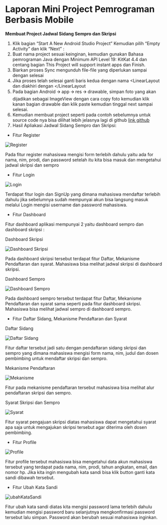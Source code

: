 # Laporan Mini Project Pemrograman Berbasis Mobile #

**Membuat Project Jadwal Sidang Sempro dan Skripsi**
1. Klik bagian “Start A New Android Studio Project” Kemudian pilih “Empty Activity” dan klik “Next” :
2. Buat nama project sesuai keinginan, kemudian gunakan Bahasa pemrograman Java dengan Minimum API Level 19: KitKat 4.4 dan centang bagian This Project will support instant apps dan Finish.
3. Biarkan proses Sync mengunduh file-file yang diperlukan sampai dengan selesai
4. Jika proses telah selesai ganti baris kedua dengan nama <LinearLayout dan diakhiri dengan </LinearLayout
5. Pada bagian Android 🡪 app 🡪 res 🡪 drawable, simpan foto yang akan dijadikan sebagai ImageView dengan cara copy foto kemudian klik kanan bagian drawable dan klik paste kemudian tinggal next sampai selesai.
6. Kemudian membuat project seperti pada contoh sebelumnya untuk source code nya bisa dilihat lebih jelasnya lagi di github [link github](https://github.com/fransiskalidya/jadwal-mobile.git)
7. Hasil Apliakasi Jadwal Sidang Sempro dan Skripsi:

* Fitur Register

![Register](register.JPG)

Pada fitur register mahasiswa mengisi form terlebih dahulu yaitu ada for nama, nim, prodi, dan password setelah itu kita bisa masuk dan mengetahui jadwal skripsi dan sempro

* Fitur Login

![Login](Login.JPG)

Terdapat fitur login dan SignUp yang dimana mahasiswa mendaftar terlebih dahulu jika sebelumnya sudah mempunyai akun bisa langsung masuk melalui Login mengisi username dan password mahasiswa.

* Fitur Dashboard 

Fitur dashboard aplikasi mempunyai 2 yaitu dashboard sempro dan dashboard skripsi :

Dashboard Skripsi

![Dashboard Skripsi](dashboardSkripsi.JPG)

Pada dashboard skripsi tersebut terdapat fitur Daftar, Mekanisme Pendaftaran dan syarat. Mahasiswa bisa melihat jadwal skripsi di dashboard skripsi.

Dashboard Sempro

![Dashboard Sempro](dashboardSempro.JPG)

Pada dashboard sempro tersebut terdapat fitur Daftar, Mekanisme Pendaftaran dan syarat sama seperti pada fitur dashboard skripsi. Mahasiswa bisa melihat jadwal sempro di dashboard sempro.

* Fitur Daftar Sidang, Mekanisme Pendaftaran dan Syarat 

Daftar Sidang

![Daftar Sidang](daftarSidang.JPG)

Fitur daftar tersebut jadi satu dengan pendaftaran sidang skripsi dan sempro yang dimana mahasiswa mengisi form nama, nim, judul dan dosen pembimbing untuk mendaftar skripsi dan sempro.

Mekanisme Pendaftaran

![Mekanisme](mekanisme.JPG)

Fitur pada mekanisme pendaftaran tersebut mahasiswa bisa melihat alur pendaftaran skripsi dan sempro.

Syarat Skripsi dan Sempro

![Syarat](syarat.JPG)

Fitur syarat pengajuan skripsi diatas mahasiswa dapat mengetahui syarat apa saja untuk mengajukan skripsi tersebut agar diterima oleh dosen pembimbing.

* Fitur Profile 

![Profile](profile.JPG)

Fitur profile tersebut mahasiswa bisa mengetahui data akun mahasiswa tersebut yang terdapat pada nama, nim, prodi, tahun angkatan, email, dan nomor hp. Jika kita ingin mengubah kata sandi bisa klik button ganti kata sandi dibawah tersebut. 

* Fitur Ubah Kata Sandi

![ubahKataSandi](ubahKataSandi.JPG)

Fitur ubah kata sandi diatas kita mengisi password lama terlebih dahulu kemudian mengisi password baru selanjutnya mengkonfirmasi password tersebut lalu simpan. Password akan berubah sesuai mahasiswa inginkan. 
